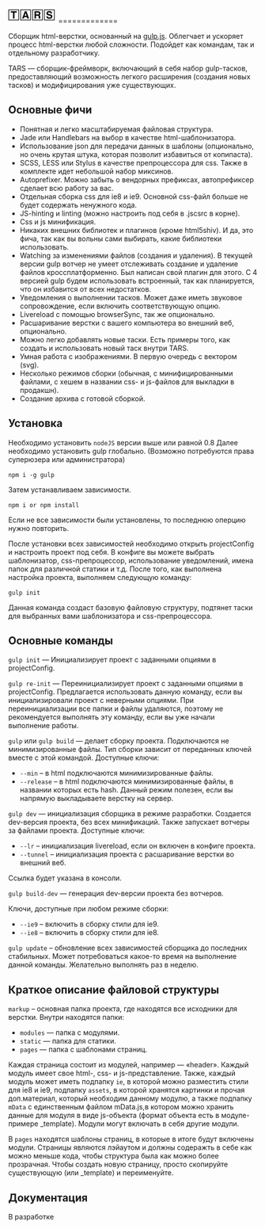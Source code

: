 <img height="34" width="97" src="https://raw.githubusercontent.com/artem-malko/artwork/master/tars/logo.png">
=============

Сборщик html-верстки, основанный на <a href="http://gulpjs.com/" target="_blank">gulp.js</a>. Облегчает и ускоряет процесс html-верстки любой сложности. Подойдет как командам, так и отдельному разработчику.

TARS — сборщик-фреймворк, включающий в себя набор gulp-тасков, предоставляющий возможность легкого расширения (создания новых тасков) и модифицирования уже существующих.

Основные фичи
-------------

* Понятная и легко масштабируемая файловая структура.
* Jade или Handlebars на выбор в качестве html-шаблонизатора.
* Использование json для передачи данных в шаблоны (опционально, но очень крутая штука, которая позволит избавиться от копипаста).
* SCSS, LESS или Stylus в качестве препроцессора для css. Также в комплекте идет небольшой набор миксинов.
* Autoprefixer. Можно забыть о вендорных префиксах, автопрефиксер сделает всю работу за вас.
* Отдельная сборка css для ie8 и ie9. Основной css-файл больше не будет содержать ненужного кода.
* JS-hinting и linting (можно настроить под себя в .jscsrc в корне).
* Css и js минификация.
* Никаких внешних библиотек и плагинов (кроме html5shiv). И да, это фича, так как вы вольны сами выбирать, какие библиотеки использовать.
* Watching за изменениями файлов (создания и удаления). В текущей версии gulp вотчер не умеет отслеживать создание и удаление файлов кроссплатформенно. Был написан свой плагин для этого. С 4 версией gulp будем использовать встроенный, так как планируется, что он избавится от всех недостатков.
* Уведомления о выполнении тасков. Может даже иметь звуковое сопровождение, если включить соответствующую опцию.
* Livereload с помощью browserSync, так же опционально.
* Расшаривание верстки с вашего компьютера во внешний веб, опционально.
* Можно легко добавлять новые таски. Есть примеры того, как создать и использовать новый таск внутри TARS.
* Умная работа с изображениями. В первую очередь с вектором (svg).
* Несколько режимов сборки (обычная, с минифицированными файлами, с хешем в названии css- и js-файлов для выкладки в продакшн).
* Создание архива с готовой сборкой.

Установка
----------

Необходимо установить `nodeJS` версии выше или равной 0.8
Далее необходимо установить gulp глобально. (Возможно потребуются права суперюзера или администратора)

    npm i -g gulp

Затем устанавливаем зависимости.

    npm i or npm install

Если не все зависимости были установлены, то последнюю оперцию нужно повторить.

После установки всех зависимостей необходимо открыть projectConfig и настроить проект под себя. В конфиге вы можете выбрать шаблонизатор, css-препроцессор, использование уведомлений, имена папок для различной статики и т.д.
После того, как выполнена настройка проекта, выполняем следующую команду:    

    gulp init

Данная команда создаст базовую файловую структуру, подтянет таски для выбранных вами шаблонизатора и css-препроцессора.

Основные команды
----------------

`gulp init` — Инициализирует проект с заданными опциями в projectConfig.

`gulp re-init` — Переинициализирует проект с заданными опциями в projectConfig. Предлагается использовать данную команду, если вы инициализировали проект с неверными опциями. При переинициализации все папки и файлы удаляются, поэтому не рекомендуется выполнять эту команду, если вы уже начали выполнение работы.

`gulp` или `gulp build` — делает сборку проекта. Подключаются не минимизированные файлы. Тип сборки зависит от переданных ключей вместе с этой командой. Доступные ключи:

* `--min` – в html подключаются минимизированные файлы.
* `--release` – в html подключаются минимизированные файлы, в названии которых есть hash. Данный режим полезен, если вы напрямую выкладываете верстку на сервер. 

`gulp dev` — инициализация сборщика в режиме разработки. Создается dev-версия проекта, без всех минификаций. Также запускает вотчеры за файлами проекта. Доступные ключи:

* `--lr` – инициализация livereload, если он включен в конфиге проекта.
* `--tunnel` – инициализация проекта с расшаривание верстки во внешний веб.

Ссылка будет указана в консоли.

`gulp build-dev` — генерация dev-версии проекта без вотчеров.

Ключи, доступные при любом режиме сборки:
* `--ie9` – включить в сборку стили для ie9.
* `--ie8` – включить в сборку стили для ie8.

`gulp update` – обновление всех зависимостей сборщика до последних стабильных. Может потребоваться какое-то время на выполнение данной команды. Желательно выполнять раз в неделю.

Краткое описание файловой структуры
-----------------------------------

`markup` – основная папка проекта, где находятся все исходники для верстки. Внутри находятся папки:
* `modules` — папка с модулями.
* `static` — папка для статики.
* `pages` — папка с шаблонами страниц.

Каждая страница состоит из модулей, например — «header». Каждый модуль имеет свое html-, css- и js-представление. Также, каждый модуль может иметь подпапку `ie`, в которой можно разместить стили для ie8 и ie9, подпапку `assets`, в которой хранятся картинки и прочая доп.материал, который необходим данному модулю, а также подпапку `mData` с единственным файлом mData.js,в котором можно хранить данные для модуля в виде js-объекта (формат объекта есть в модуле-примере _template). Модули могут включать в себя другие модули.

В `pages` находятся шаблоны страниц, в которые в итоге будут включены модули. Страницы являются лэйаутом и должны содеражть в себе как можно меньше кода, чтобы структура была как можно более прозрачная.
Чтобы создать новую страницу, просто скопируйте существующую (или _template) и переименуйте.

Документация
------------
В разработке